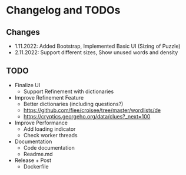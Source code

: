 # Changelog and TODOs

## Changes
* 1.11.2022: Added Bootstrap, Implemented Basic UI (Sizing of Puzzle)
* 2.11.2022: Support different sizes, Show unused words and density

## TODO
* Finalize UI
  * Support Refinement with dictionaries
* Improve Refinement Feature
  * Better dictionaries (including questions?)
  * https://github.com/fiee/croisee/tree/master/wordlists/de
  * https://cryptics.georgeho.org/data/clues?_next=100
* Improve Performance
  * Add loading indicator
  * Check worker threads
* Documentation
  * Code documentation
  * Readme.md
* Release + Post
  * Dockerfile

